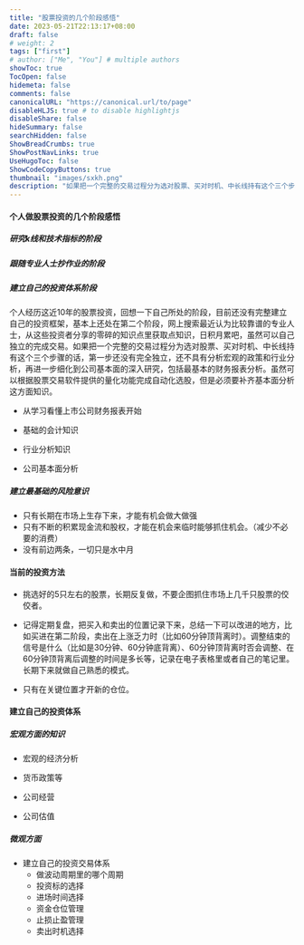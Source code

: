 ```yaml
---
title: "股票投资的几个阶段感悟"
date: 2023-05-21T22:13:17+08:00
draft: false
# weight: 2
tags: ["first"]
# author: ["Me", "You"] # multiple authors
showToc: true
TocOpen: false
hidemeta: false
comments: false
canonicalURL: "https://canonical.url/to/page"
disableHLJS: true # to disable highlightjs
disableShare: false
hideSummary: false
searchHidden: false
ShowBreadCrumbs: true
ShowPostNavLinks: true
UseHugoToc: false
ShowCodeCopyButtons: true
thumbnail: "images/sxkh.png"
description: "如果把一个完整的交易过程分为选对股票、买对时机、中长线持有这个三个步骤的话，第一步还没有完全独立，还不具有分析宏观的政策和行业分析，再进一步细化到公司基本面的深入研究，包括最基本的财务报表分析。虽然可以根据股票交易软件提供的量化功能完成自动化选股，但是必须要补齐基本面分析这方面知识。"
---
```


#### 个人做股票投资的几个阶段感悟

##### 研究k线和技术指标的阶段

##### 跟随专业人士抄作业的阶段

##### 建立自己的投资体系阶段

   个人经历这近10年的股票投资，回想一下自己所处的阶段，目前还没有完整建立自己的投资框架，基本上还处在第二个阶段，网上搜索最近认为比较靠谱的专业人士，从这些投资者分享的零碎的知识点里获取点知识，日积月累吧，虽然可以自己独立的完成交易。如果把一个完整的交易过程分为选对股票、买对时机、中长线持有这个三个步骤的话，第一步还没有完全独立，还不具有分析宏观的政策和行业分析，再进一步细化到公司基本面的深入研究，包括最基本的财务报表分析。虽然可以根据股票交易软件提供的量化功能完成自动化选股，但是必须要补齐基本面分析这方面知识。

* 从学习看懂上市公司财务报表开始

* 基础的会计知识

* 行业分析知识

* 公司基本面分析

  

##### 建立最基础的风险意识

* 只有长期在市场上生存下来，才能有机会做大做强
* 只有不断的积累现金流和股权，才能在机会来临时能够抓住机会。（减少不必要的消费）
* 没有前边两条，一切只是水中月

#### 当前的投资方法

* 挑选好的5只左右的股票，长期反复做，不要企图抓住市场上几千只股票的佼佼者。

* 记得定期复盘，把买入和卖出的位置记录下来，总结一下可以改进的地方，比如买进在第二阶段，卖出在上涨乏力时（比如60分钟顶背离时）。调整结束的信号是什么（比如是30分钟、60分钟底背离）、60分钟顶背离时否会调整、在60分钟顶背离后调整的时间是多长等，记录在电子表格里或者自己的笔记里。长期下来就做自己熟悉的模式。

* 只有在关键位置才开新的仓位。  

#### 建立自己的投资体系

##### 宏观方面的知识

* 宏观的经济分析

* 货币政策等

* 公司经营

* 公司估值
##### 微观方面

* 建立自己的投资交易体系
  * 做波动周期里的哪个周期
  * 投资标的选择
  * 进场时间选择
  * 资金仓位管理
  * 止损止盈管理
  * 卖出时机选择

  
